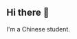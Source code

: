 ## Hi there 👋

I'm a Chinese student.

<!--
- 🔭 I’m currently working on Hangzhou Dianzi University.
- 🌱 I’m currently learning Python.
- 🤔 I’m looking for help with you and AI.
- 📫 How to reach me: yangjc@hdu.edu.cn.
-->
